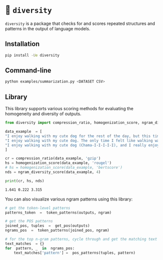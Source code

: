 
# 🎨 `diversity`

`diversity` is a package that checks for and scores repeated structures and patterns in the output of language models. 

## Installation

```sh
pip install -Ue diversity
```

## Command-line

```sh
python examples/summarization.py <DATASET CSV>
```

## Library

This library supports various scoring methods for evaluating the homogeneity and diversity of outputs. 
```python
from diversity import compression_ratio, homogenization_score, ngram_diversity_score

data_example  = [
"I enjoy walking with my cute dog for the rest of the day, but this time it was hard for me to figure out what to do with it. When I finally looked at this for a few moments, I immediately thought.",
"I enjoy walking with my cute dog. The only time I felt like walking was when I was working, so it was awesome for me. I didn't want to walk for days. I am really curious how she can walk with me", 
"I enjoy walking with my cute dog (Chama-I-I-I-I-I), and I really enjoy running. I play in a little game I play with my brother in which I take pictures of our houses."
]

cr = compression_ratio(data_example, 'gzip')
hs = homogenization_score(data_example, 'rougel')
# hs = homogenization_score(data_example, 'bertscore') 
nds = ngram_diversity_score(data_example, 4)

print(cr, hs, nds)
```

```sh
1.641 0.222 3.315
```


You can also visualize various ngram patterns using this library:
```python
# get the token-level patterns
patterns_token  =  token_patterns(outputs, ngram)

# get the POS patterns
joined_pos, tuples  =  get_pos(outputs)
ngrams_pos  =  token_patterns(joined_pos, ngram)

# for the top n-gram patterns, cycle through and get the matching text
text_matches  = {}
for  pattern, _  in  ngrams_pos:
	text_matches['pattern'] =  pos_patterns(tuples, pattern)
```
 
